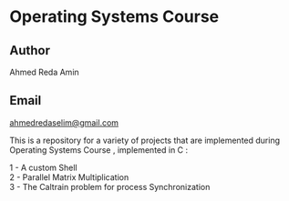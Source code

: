 # Operating Systems Course
## Author
 Ahmed Reda Amin 
## Email
 ahmedredaselim@gmail.com  

This is a repository for a variety of projects that are implemented during Operating Systems Course , implemented in C :

1 - A custom Shell  
2 - Parallel Matrix Multiplication  
3 - The Caltrain problem for process Synchronization  

